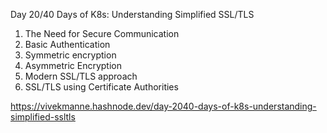 Day 20/40 Days of K8s: Understanding Simplified SSL/TLS

1. The Need for Secure Communication
2. Basic Authentication
3. Symmetric encryption
4. Asymmetric Encryption
5. Modern SSL/TLS approach
6. SSL/TLS using Certificate Authorities


https://vivekmanne.hashnode.dev/day-2040-days-of-k8s-understanding-simplified-ssltls